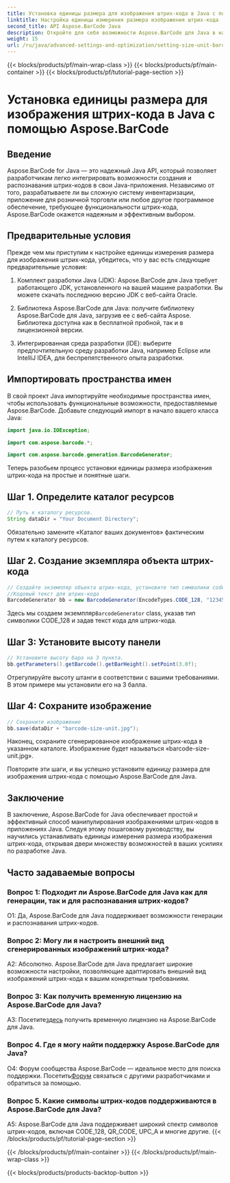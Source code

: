```yaml
---
title: Установка единицы размера для изображения штрих-кода в Java с помощью Aspose.BarCode
linktitle: Настройка единицы измерения размера изображения штрих-кода
second_title: API Aspose.BarCode Java
description: Откройте для себя возможности Aspose.BarCode для Java в настройке точных единиц измерения размера изображений штрих-кода. Легкая интеграция, надежная производительность и безграничные возможности настройки.
weight: 15
url: /ru/java/advanced-settings-and-optimization/setting-size-unit-barcode-image/
---
```


{{< blocks/products/pf/main-wrap-class >}}
{{< blocks/products/pf/main-container >}}
{{< blocks/products/pf/tutorial-page-section >}}

# Установка единицы размера для изображения штрих-кода в Java с помощью Aspose.BarCode

## Введение

Aspose.BarCode for Java — это надежный Java API, который позволяет разработчикам легко интегрировать возможности создания и распознавания штрих-кодов в свои Java-приложения. Независимо от того, разрабатываете ли вы сложную систему инвентаризации, приложение для розничной торговли или любое другое программное обеспечение, требующее функциональности штрих-кода, Aspose.BarCode окажется надежным и эффективным выбором.

## Предварительные условия

Прежде чем мы приступим к настройке единицы измерения размера для изображения штрих-кода, убедитесь, что у вас есть следующие предварительные условия:

1. Комплект разработки Java (JDK): Aspose.BarCode для Java требует работающего JDK, установленного на вашей машине разработки. Вы можете скачать последнюю версию JDK с веб-сайта Oracle.

2. Библиотека Aspose.BarCode для Java: получите библиотеку Aspose.BarCode для Java, загрузив ее с веб-сайта Aspose. Библиотека доступна как в бесплатной пробной, так и в лицензионной версии.

3. Интегрированная среда разработки (IDE): выберите предпочтительную среду разработки Java, например Eclipse или IntelliJ IDEA, для беспрепятственного опыта разработки.

## Импортировать пространства имен

В свой проект Java импортируйте необходимые пространства имен, чтобы использовать функциональные возможности, предоставляемые Aspose.BarCode. Добавьте следующий импорт в начало вашего класса Java:

```java
import java.io.IOException;

import com.aspose.barcode.*;

import com.aspose.barcode.generation.BarcodeGenerator;
```


Теперь разобьем процесс установки единицы размера изображения штрих-кода на простые и понятные шаги.

## Шаг 1. Определите каталог ресурсов

```java
// Путь к каталогу ресурсов.
String dataDir = "Your Document Directory";
```

Обязательно замените «Каталог ваших документов» фактическим путем к каталогу ресурсов.

## Шаг 2. Создание экземпляра объекта штрих-кода

```java
// Создайте экземпляр объекта штрих-кода, установите тип символики code128 и установите
//Кодовый текст для штрих-кода
BarcodeGenerator bb = new BarcodeGenerator(EncodeTypes.CODE_128, "1234567");
```

 Здесь мы создаем экземпляр`BarcodeGenerator` class, указав тип символики CODE_128 и задав текст кода для штрих-кода.

## Шаг 3: Установите высоту панели

```java
// Установите высоту бара на 3 пункта.
bb.getParameters().getBarcode().getBarHeight().setPoint(3.0f);
```

Отрегулируйте высоту штанги в соответствии с вашими требованиями. В этом примере мы установили его на 3 балла.

## Шаг 4: Сохраните изображение

```java
// Сохраните изображение
bb.save(dataDir + "barcode-size-unit.jpg");
```

Наконец, сохраните сгенерированное изображение штрих-кода в указанном каталоге. Изображение будет называться «barcode-size-unit.jpg».

Повторите эти шаги, и вы успешно установите единицу размера для изображения штрих-кода с помощью Aspose.BarCode для Java.

## Заключение

В заключение, Aspose.BarCode for Java обеспечивает простой и эффективный способ манипулирования изображениями штрих-кодов в приложениях Java. Следуя этому пошаговому руководству, вы научились устанавливать единицы измерения размера изображения штрих-кода, открывая двери множеству возможностей в ваших усилиях по разработке Java.

## Часто задаваемые вопросы

### Вопрос 1: Подходит ли Aspose.BarCode для Java как для генерации, так и для распознавания штрих-кодов?

О1: Да, Aspose.BarCode для Java поддерживает возможности генерации и распознавания штрих-кодов.

### Вопрос 2: Могу ли я настроить внешний вид сгенерированных изображений штрих-кода?

А2: Абсолютно. Aspose.BarCode для Java предлагает широкие возможности настройки, позволяющие адаптировать внешний вид изображений штрих-кода к вашим конкретным требованиям.

### Вопрос 3: Как получить временную лицензию на Aspose.BarCode для Java?

 А3: Посетите[здесь](https://purchase.aspose.com/temporary-license/) получить временную лицензию на Aspose.BarCode для Java.

### Вопрос 4. Где я могу найти поддержку Aspose.BarCode для Java?

 О4: Форум сообщества Aspose.BarCode — идеальное место для поиска поддержки. Посетить[Форум](https://forum.aspose.com/c/barcode/13) связаться с другими разработчиками и обратиться за помощью.

### Вопрос 5. Какие символы штрих-кодов поддерживаются в Aspose.BarCode для Java?

A5: Aspose.BarCode для Java поддерживает широкий спектр символов штрих-кодов, включая CODE_128, QR_CODE, UPC_A и многие другие.
{{< /blocks/products/pf/tutorial-page-section >}}

{{< /blocks/products/pf/main-container >}}
{{< /blocks/products/pf/main-wrap-class >}}

{{< blocks/products/products-backtop-button >}}
